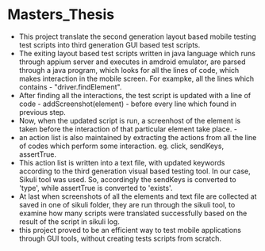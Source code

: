 # Masters_Thesis
- This project translate the second generation layout based mobile testing test scripts into third generation GUI based test scripts. 
- The exiting layout based test scripts written in java language which runs through appium server and executes in amdroid emulator, are parsed through a java program, which looks for all the lines of code, which makes interaction in the mobile screen. For exampke, all the lines which contains - "driver.findElement". 
- After finding all the interactions, the test script is updated with a line of code -  addScreenshot(element) - before every line which found in previous step. 
- Now, when the updated script is run, a screenhost of the element is taken before the interaction of that particular element take place. -
- an action list is also maintained by extracting the actions from all the line of codes which perform some interaction. eg. click, sendKeys, assertTrue. 
- This action list is written into a text file, with updated keywords according to the third generation visual based testing tool. In our case, Sikuli tool was used. So, accordingly the sendKeys is converted to 'type', while assertTrue is converted to 'exists'.
- At last when screenshots of all the elements and text file are collected at saved in one of sikuli folder, they are run through the sikuli tool, to examine how many scripts were translated successfully based on the result of the script in sikuli log. 
- this project proved to be an efficient way to test mobile applications through GUI tools, without creating tests scripts from scratch. 
